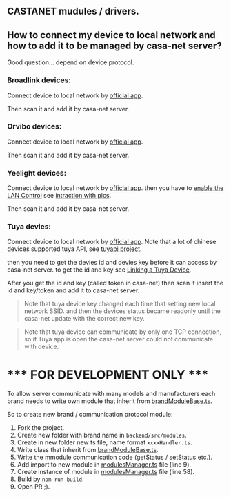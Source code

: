 ## CASTANET mudules / drivers.

## How to connect my device to local network and how to add it to be managed by casa-net server?
Good question... depend on device protocol.

### Broadlink devices:
Connect device to local network by [official app](https://play.google.com/store/apps/details?id=com.broadlink.rmt).

Then scan it and add it by casa-net server.

### Orvibo devices:
Connect device to local network by [official app](https://play.google.com/store/apps/details?id=com.orvibo.irhost).

Then scan it and add it by casa-net server.

### Yeelight devices:
Connect device to local network by [official app](https://play.google.com/store/apps/details?id=com.yeelight.cherry).
then you have to [enable the LAN Control](https://www.yeelight.com/en_US/developer) 
see [intraction with pics](https://getyeti.co/posts/how-to-control-yeelight-and-your-smarthome-with-yeti). 

Then scan it and add it by casa-net server.

### Tuya devies:
Connect device to local network by [official app](https://play.google.com/store/apps/details?id=com.tuya.smart).
Note that a lot of chinese devices supported tuya API, see [tuyapi project](https://github.com/codetheweb/tuyapi).

then you need to get the devies id and devies key before it can access by casa-net server.
to get the id and key see [Linking a Tuya Device](https://github.com/codetheweb/tuyapi/blob/master/docs/SETUP.md).

After you get the id and key (called token in casa-net) then scan it insert the id and key/token and add it to casa-net server. 
> Note that tuya device key changed each time that setting new local network SSID. and then the devices status became readonly until the casa-net update with the correct new key. 

> Note that tuya device can communicate by only one TCP connection, so if Tuya app is open the casa-net server could not communicate with device. 





# *** FOR DEVELOPMENT ONLY ***

To allow server communicate with many models and manufacturers each brand needs to write
own module that inherit from [brandModuleBase.ts](./brandModuleBase.ts').

So to create new brand / communication protocol module:
1) Fork the project.
1) Create new folder with brand name in `backend/src/modules`.
1) Create in new folder new ts file, name format `xxxxHandler.ts`.
1) Write class that inherit from [brandModuleBase.ts](./brandModuleBase.ts').
1) Write the mmodule communication code (getStatus / setStatus etc.).
1) Add import to new module in [modulesManager.ts](./modulesManager.ts') file (line 9). 
1) Create instance of module in [modulesManager.ts](./modulesManager.ts') file (line 58).
1) Build by `npm run build`.
1) Open PR ;).
